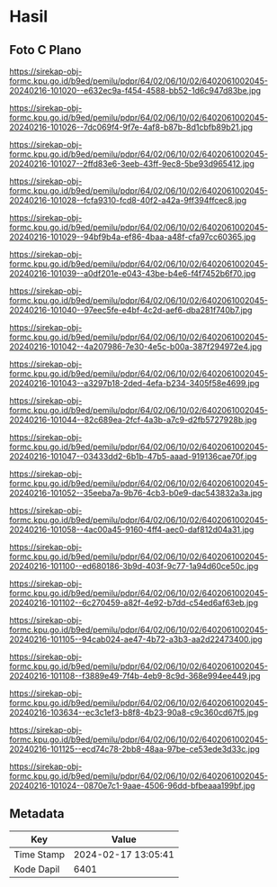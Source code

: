 # Hasil

## Foto C Plano

https://sirekap-obj-formc.kpu.go.id/b9ed/pemilu/pdpr/64/02/06/10/02/6402061002045-20240216-101020--e632ec9a-f454-4588-bb52-1d6c947d83be.jpg

https://sirekap-obj-formc.kpu.go.id/b9ed/pemilu/pdpr/64/02/06/10/02/6402061002045-20240216-101026--7dc069f4-9f7e-4af8-b87b-8d1cbfb89b21.jpg

https://sirekap-obj-formc.kpu.go.id/b9ed/pemilu/pdpr/64/02/06/10/02/6402061002045-20240216-101027--2ffd83e6-3eeb-43ff-9ec8-5be93d965412.jpg

https://sirekap-obj-formc.kpu.go.id/b9ed/pemilu/pdpr/64/02/06/10/02/6402061002045-20240216-101028--fcfa9310-fcd8-40f2-a42a-9ff394ffcec8.jpg

https://sirekap-obj-formc.kpu.go.id/b9ed/pemilu/pdpr/64/02/06/10/02/6402061002045-20240216-101029--94bf9b4a-ef86-4baa-a48f-cfa97cc60365.jpg

https://sirekap-obj-formc.kpu.go.id/b9ed/pemilu/pdpr/64/02/06/10/02/6402061002045-20240216-101039--a0df201e-e043-43be-b4e6-f4f7452b6f70.jpg

https://sirekap-obj-formc.kpu.go.id/b9ed/pemilu/pdpr/64/02/06/10/02/6402061002045-20240216-101040--97eec5fe-e4bf-4c2d-aef6-dba281f740b7.jpg

https://sirekap-obj-formc.kpu.go.id/b9ed/pemilu/pdpr/64/02/06/10/02/6402061002045-20240216-101042--4a207986-7e30-4e5c-b00a-387f294972e4.jpg

https://sirekap-obj-formc.kpu.go.id/b9ed/pemilu/pdpr/64/02/06/10/02/6402061002045-20240216-101043--a3297b18-2ded-4efa-b234-3405f58e4699.jpg

https://sirekap-obj-formc.kpu.go.id/b9ed/pemilu/pdpr/64/02/06/10/02/6402061002045-20240216-101044--82c689ea-2fcf-4a3b-a7c9-d2fb5727928b.jpg

https://sirekap-obj-formc.kpu.go.id/b9ed/pemilu/pdpr/64/02/06/10/02/6402061002045-20240216-101047--03433dd2-6b1b-47b5-aaad-919136cae70f.jpg

https://sirekap-obj-formc.kpu.go.id/b9ed/pemilu/pdpr/64/02/06/10/02/6402061002045-20240216-101052--35eeba7a-9b76-4cb3-b0e9-dac543832a3a.jpg

https://sirekap-obj-formc.kpu.go.id/b9ed/pemilu/pdpr/64/02/06/10/02/6402061002045-20240216-101058--4ac00a45-9160-4ff4-aec0-daf812d04a31.jpg

https://sirekap-obj-formc.kpu.go.id/b9ed/pemilu/pdpr/64/02/06/10/02/6402061002045-20240216-101100--ed680186-3b9d-403f-9c77-1a94d60ce50c.jpg

https://sirekap-obj-formc.kpu.go.id/b9ed/pemilu/pdpr/64/02/06/10/02/6402061002045-20240216-101102--6c270459-a82f-4e92-b7dd-c54ed6af63eb.jpg

https://sirekap-obj-formc.kpu.go.id/b9ed/pemilu/pdpr/64/02/06/10/02/6402061002045-20240216-101105--94cab024-ae47-4b72-a3b3-aa2d22473400.jpg

https://sirekap-obj-formc.kpu.go.id/b9ed/pemilu/pdpr/64/02/06/10/02/6402061002045-20240216-101108--f3889e49-7f4b-4eb9-8c9d-368e994ee449.jpg

https://sirekap-obj-formc.kpu.go.id/b9ed/pemilu/pdpr/64/02/06/10/02/6402061002045-20240216-103634--ec3c1ef3-b8f8-4b23-90a8-c9c360cd67f5.jpg

https://sirekap-obj-formc.kpu.go.id/b9ed/pemilu/pdpr/64/02/06/10/02/6402061002045-20240216-101125--ecd74c78-2bb8-48aa-97be-ce53ede3d33c.jpg

https://sirekap-obj-formc.kpu.go.id/b9ed/pemilu/pdpr/64/02/06/10/02/6402061002045-20240216-101024--0870e7c1-9aae-4506-96dd-bfbeaaa199bf.jpg


## Metadata

| Key        | Value               |
| ---------- | ------------------- |
| Time Stamp | 2024-02-17 13:05:41 |
| Kode Dapil | 6401                |



